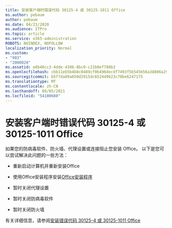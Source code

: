 ```yaml
---
title: 安装客户端时错误代码 30125-4 或 30125-1011 Office
ms.author: pebaum
author: pebaum
ms.date: 04/21/2020
ms.audience: ITPro
ms.topic: article
ms.service: o365-administration
ROBOTS: NOINDEX, NOFOLLOW
localization_priority: Normal
ms.custom:
- "983"
- "2000020"
ms.assetid: e8b46cc3-4dde-4386-8bc0-c21b0ef708b3
ms.openlocfilehash: cbb11eb5b4b8c0489cf0b496decdf7493f5b545656a38806a29a0a252903e000
ms.sourcegitcommit: b5f7da89a650d2915dc652449623c78be6247175
ms.translationtype: MT
ms.contentlocale: zh-CN
ms.lasthandoff: 08/05/2021
ms.locfileid: "54100680"
---
```

# <a name="error-code-30125-4-or-30125-1011-when-installing-office"></a>安装客户端时错误代码 30125-4 或 30125-1011 Office

如果您的防病毒软件、防火墙、代理设置或连接阻止您安装 Office。 以下是您可以尝试解决此问题的一些方法：
  
- 重新启动计算机并重新安装Office

- 使用Office安装程序安装[Office安装程序](https://support.office.com/article/f0a85fe7-118f-41cb-a791-d59cef96ad1c?wt.mc_id=Alchemy_ClientDIA)

- 暂时关闭代理设置

- 暂时关闭防病毒软件

- 暂时关闭防火墙

有关详细信息，请参阅[安装错误代码 30125-4 或 30125-1011 Office](https://support.office.com/article/7bfabec6-76be-4cde-880e-819a9c569612?wt.mc_id=Alchemy_ClientDIA)
  